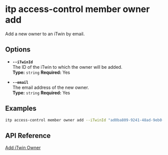 # itp access-control member owner add

Add a new owner to an iTwin by email.

## Options

- **`--iTwinId`**  
  The ID of the iTwin to which the owner will be added.  
  **Type:** `string` **Required:** Yes

- **`--email`**  
  The email address of the new owner.  
  **Type:** `string` **Required:** Yes

## Examples

```bash
itp access-control member owner add --iTwinId "ad0ba809-9241-48ad-9eb0-c8038c1a1d51" --email "john.owner@example.com"
```

## API Reference

[Add iTwin Owner](https://developer.bentley.com/apis/access-control-v2/operations/add-itwin-owner-member/)
